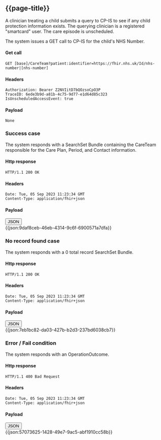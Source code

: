 ## {{page-title}}

A clinician treating a child submits a query to CP-IS to see if any child protection information exists. The querying clinician is a registered "smartcard" user. The care episode is unscheduled.

The system issues a GET call to CP-IS for the child's NHS Number.

#### Get call

    GET [base]/CareTeam?patient:identifier=https://fhir.nhs.uk/Id/nhs-number|[nhs-number]

#### Headers

    Authorization: Bearer Z2NVIitD7bQOzsoCpO3P
    TraceID: 6ede3b9d-a81b-4c75-9d77-e1d64d85c323
    IsUnscheduledAccessEvent: true

#### Payload

    None

### Success case
<a id="success-case"></a>

The system responds with a SearchSet Bundle containing the CareTeam responsible for the Care Plan, Period, and Contact information.

#### Http response

    HTTP/1.1 200 OK

#### Headers

    Date: Tue, 05 Sep 2023 11:23:34 GMT
    Content-Type: application/fhir+json

#### Payload

<div class="tab">
  <button class="tablinks active" onclick="openTab(event, 'JSON')">JSON</button>
</div>
<div id="JSON" class="tabcontent" style="display:block">
{{json:9daf8ceb-46eb-4314-9c6f-6900571a7dfa}}
</div>

### No record found case
<a id="no-record-found-case"></a>

The system responds with a 0 total record SearchSet Bundle.

#### Http response

    HTTP/1.1 200 OK

#### Headers

    Date: Tue, 05 Sep 2023 11:23:34 GMT
    Content-Type: application/fhir+json

#### Payload

<div class="tab">
  <button class="tablinks active" onclick="openTab(event, 'JSON')">JSON</button>
</div>
<div id="JSON" class="tabcontent" style="display:block">
{{json:7eb1bc82-da03-427b-b2d3-237bd6038cb7}}
</div>

### Error / Fail condition
<a id="error-case"></a>

The system responds with an OperationOutcome.

#### Http response

    HTTP/1.1 400 Bad Request

#### Headers

    Date: Tue, 05 Sep 2023 11:23:34 GMT
    Content-Type: application/fhir+json

#### Payload

<div class="tab">
  <button class="tablinks active" onclick="openTab(event, 'JSON')">JSON</button>
</div>
<div id="JSON" class="tabcontent" style="display:block">
{{json:57073625-1428-49e7-9ac5-abf1910cc58b}}
</div>
